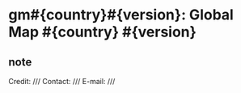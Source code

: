 # gm#{country}#{version}: Global Map #{country} #{version}

## note
Credit: ///
Contact: ///
E-mail: ///
